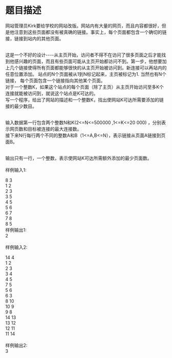 # 题目描述


<p>网站管理员Kirk要给学校的网站改版。网站内有大量的网页，而且内容都很好，但是他注意到这些页面都没有被真确的链接。事实上，每个页面都包含一个确切的链接，链接到站内的其他页面。</p>
<p><br/>
这是一个不好的设计----从主页开始，访问者不得不在访问了很多页面之后才能找到他感兴趣的页面，而且有些页面可能从主页开始都访问不到。第一步，他想要加上几个链接使得所有页面都能够很快的从主页开始被访问到。新连接可以再站内的任意位置添加。 站点的N个页面被从1到N标记起来，主页被标记为1. 当然也有N个链接， 每个页面包含一个链接指向其他某个页面。<br/>
对于一个整数K，如果这个站点的每个页面（除了主页）从主页开始访问至多K个连接就能被访问到，就说这个站点是K可达的。<br/>
写一个程序，给出了网站的描述和一个整数K，找出使网站K可达所需要添加的链接的最少数目。</p>
<p><br/>
输入数据第一行包含两个整数N和K(2&lt;=N&lt;=500000 ,1&lt;=K&lt;=20 000) ，分别表示网页数和目标被连接的最大连接数。<br/>
接下来N行每行两个不同的整数A和B（1&lt;=A,B&lt;=N），表示链接从页面A链接到页面B。</p>
<p><br/>
输出只有一行，一个整数，表示使网站K可达所需额外添加的最少页面数。<br/>
<br/>
样例输入1:</p>
<p>8 3<br/>
1 2<br/>
2 3<br/>
3 5<br/>
4 5<br/>
5 6<br/>
6 7<br/>
7 8<br/>
8 5<br/>
样例输出1:<br/>
2<br/>
<br/>
样例输入2:</p>
<p>14 4<br/>
1 2<br/>
2 3<br/>
3 4<br/>
4 5<br/>
7 5<br/>
5 6<br/>
6 3<br/>
8 10<br/>
10 9<br/>
9 8<br/>
14 13<br/>
13 12<br/>
12 11<br/>
11 14<br/>
<br/>
样例输出2:<br/>
3</p>
